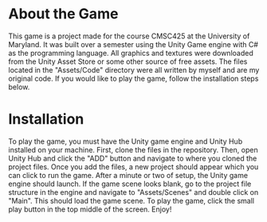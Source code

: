 # About the Game
This game is a project made for the course CMSC425 at the  University of Maryland.
It was built over a semester using the Unity Game engine with C# as the programming language. 
All graphics and textures were downloaded from the Unity Asset Store or some other source of free assets.
The files located in the "Assets/Code" directory were all written by myself and are my original code. 
If you would like to play the game, follow the installation steps below.


# Installation
To play the game, you must have the Unity game engine and Unity Hub installed on your machine.
First, clone the files in the repository.
Then, open Unity Hub and click the "ADD" button and navigate to where you cloned the project files. 
Once you add the files, a new project should appear which you can click to run the game. 
After a minute or two of setup, the Unity game engine should launch. If the game scene looks blank, go to the project file structure in the engine and navigate to "Assets/Scenes" and double click on "Main". This should load the game scene.
To play the game, click the small play button in the top middle of the screen.
Enjoy!



